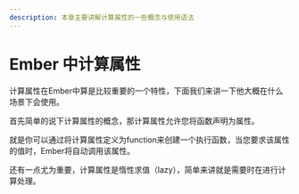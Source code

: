 ```yaml
---
description: 本章主要讲解计算属性的一些概念与使用语法
---
```


# Ember 中计算属性

计算属性在Ember中算是比较重要的一个特性，下面我们来讲一下他大概在什么场景下会使用。

首先简单的说下计算属性的概念，那计算属性允许您将函数声明为属性。

就是你可以通过将计算属性定义为function来创建一个执行函数，当您要求该属性的值时，Ember将自动调用该属性。

还有一点尤为重要，计算属性是惰性求值（lazy），简单来讲就是需要时在进行计算处理。

